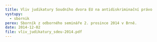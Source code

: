 ```yaml
---
title: Vliv judikatury Soudního dvora EU na antidiskriminační právo
vystupy:
  - sbornik
perex: Sborník z odborného semináře 2. prosince 2014 v Brně.
date: 2014-12-02
file: vliv_judikatury_sdeu-2014.pdf
---
```

